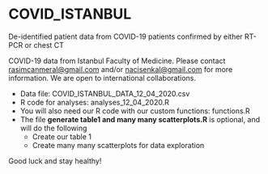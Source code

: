 # COVID_ISTANBUL
De-identified patient data from COVID-19 patients confirmed by either RT-PCR or chest CT

COVID-19 data from Istanbul Faculty of Medicine. 
Please contact rasimcanmeral@gmail.com and/or nacisenkal@gmail.com for more information.
We are open to international collaborations.

* Data file: COVID_ISTANBUL_DATA_12_04_2020.csv
* R code for analyses: analyses_12_04_2020.R
* You will also need our R code with our custom functions: functions.R
* The file **generate table1 and many many scatterplots.R** is optional, and will do the following
  * Create our table 1
  * Create many many scatterplots for data exploration

Good luck and stay healthy!
